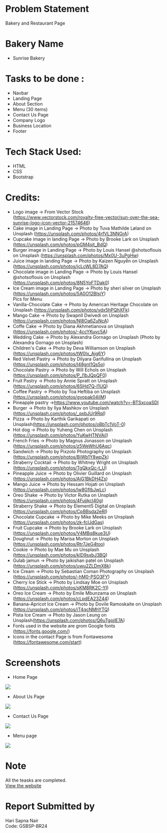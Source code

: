 # Problem Statement
Bakery and Restaurant Page

# Bakery Name
- Sunrise Bakery

# Tasks to be done :
- Navbar 
- Landing Page 
- About Section
- Menu (30 items)
- Contact Us Page
- Company Logo 
- Business Location
- Footer 

# Tech Stack Used:
- HTML
- CSS
- Bootstrap

# Credits:
- Logo image -> From Vector Stock (https://www.vectorstock.com/royalty-free-vector/sun-over-the-sea-sunrise-logo-icon-vector-21574646)
- Cake image in Landing Page -> Photo by Tuva Mathilde Løland on Unsplash (https://unsplash.com/photos/4rfVL3NNGrA)
- Cupcake image in landing Page -> Photo by Brooke Lark on Unsplash (https://unsplash.com/photos/pGM4sjt_BdQ)
- Burger image in Landing Page -> Photo by Louis Hansel @shotsoflouis on Unsplash (https://unsplash.com/photos/Mx0U-3uPgHw)
- Juice image in landing Page -> Photo by Kaizen Nguyễn on Unsplash (https://unsplash.com/photos/jcLcWL8D7AQ)
- Chocolate image in Landing Page -> Photo by Louis Hansel @shotsoflouis on Unsplash (https://unsplash.com/photos/8N5YoFTDak0)
- Ice Cream image in Landing Page -> Photo by sheri silver on Unsplash (https://unsplash.com/photos/5A0O12BIsjY)</br>
Pics for Menu
- Vanilla-Chocolate Cake -> Photo by American Heritage Chocolate on Unsplash (https://unsplash.com/photos/vdx5hPQhXFk)
- Mango Cake -> Photo by SwapnIl Dwivedi on Unsplash (https://unsplash.com/photos/Nl8Oa6ZuNcA)
- Coffe Cake -> Photo by Diana Akhmetianova on Unsplash (https://unsplash.com/photos/-4ccYKuvc5A)
- Wedding Cake -> Photo by Alexandra Gornago on Unsplash (Photo by Alexandra Gornago on Unsplash)
- Children's Cake -> Photo by Deva Williamson on Unsplash (https://unsplash.com/photos/tW0Ix_Ajg6Y)
- Red Velvet Pastry -> Photo by Dilyara Garifullina on Unsplash (https://unsplash.com/photos/I48gnI1Qs5o)
- Chocolate Pastry -> Photo by Will Echols on Unsplash (https://unsplash.com/photos/P_l1bJQpQF0)
- Fruit Pastry -> Photo by Annie Spratt on Unsplash (https://unsplash.com/photos/6SHd7Q-l1UQ)
- Coffee Pastry -> Photo by Toa Heftiba on Unsplash (https://unsplash.com/photos/gvopak04iIM)
- Pineapple pastry ->https://www.youtube.com/watch?v=-BTSxcoaSDI
- Burger -> Photo by Ilya Mashkov on Unsplash (https://unsplash.com/photos/_qxbJUr9RqI)
- Pizza -> Photo by Karthik Garikapati on Unsplash(https://unsplash.com/photos/oBbTc1VoT-0)
- Hot dog -> Photo by Yuheng Chen on Unsplash (https://unsplash.com/photos/YuKwHTNVAiI)
- French Fries -> Photo by Magnus Jonasson on Unsplash (https://unsplash.com/photos/z5WeWhU6Aqc)
- Sandwich -> Photo by Pixzolo Photography on Unsplash (https://unsplash.com/photos/BiWb1Y8wpZk)
- Straberry Cocktail -> Photo by Whitney Wright on Unsplash (https://unsplash.com/photos/TgQkxQc-t_U)
- Pineapple Juice -> Photo by Olivier Guillard on Unsplash (https://unsplash.com/photos/AjG1BkDH4Zs)
- Mango Juice -> Photo by Hessam Hojati on Unsplash (https://unsplash.com/photos/lw8GflbJwLc)
- Oreo Shake -> Photo by Victor Rutka on Unsplash (https://unsplash.com/photos/4FujjkcI40g)
- Straberry Shake -> Photo by Element5 Digital on Unsplash (https://unsplash.com/photos/CpBBsda2eRI)
- Chocolate Cupcake -> Photo by Mike Meeks on Unsplash (https://unsplash.com/photos/zk-fclJdGas)
- Fruit Cupcake -> Photo by Brooke Lark on Unsplash (https://unsplash.com/photos/V4MBq8kue3U)
- Doughnut -> Photo by Marisa Morton on Unsplash (https://unsplash.com/photos/Rtr7JeG4too)
- Cookie -> Photo by Mae Mu on Unsplash (https://unsplash.com/photos/kID9sxbJ3BQ)
- Gulab jamun -> Photo by jaikishan patel on Unsplash (https://unsplash.com/photos/uwu2ZLDmX8k)
- Ice Cream -> Photo by  Sebastian Coman Photography  on Unsplash (https://unsplash.com/photos/-hM0-PSO3FY)
- Cherry Ice Stick -> Photo by Lindsay Moe on Unsplash (https://unsplash.com/photos/sKM8RK2C-YI)
- Oreo Ice Cream -> Photo by Emile Mbunzama on Unsplash (https://unsplash.com/photos/cLpdEA23Z44)
- Banana-Apricot Ice Cream -> Photo by Dovile Ramoskaite on Unsplash (https://unsplash.com/photos/iT4qcNMhYTQ)
- Pista Ice Cream -> Photo by Jason Leung on Unsplash(https://unsplash.com/photos/Q6uTgpjlE7A)
- Fonts used in the website are grom Google fonts (https://fonts.google.com/)
- Icons in the contact Page is from Fontawesome (https://fontawesome.com/start)

# Screenshots 

- Home Page

<img src="https://user-images.githubusercontent.com/56690856/87876029-cbff5b80-c9f2-11ea-9361-60a29f95207a.png" >

- About Us Page

<img src="https://user-images.githubusercontent.com/56690856/87876034-cf92e280-c9f2-11ea-939f-6522a07b9be6.png" >

- Contact Us Page

<img src="https://user-images.githubusercontent.com/56690856/87876051-ec2f1a80-c9f2-11ea-8a4f-1d22838f1e12.png">

- Menu page

<img src="https://user-images.githubusercontent.com/56690856/87876055-efc2a180-c9f2-11ea-8847-bd3c96cea098.png">

# Note
All the teasks are completed.</br>
[View the website]( https://sapna2001.github.io/Frontend_Bakery-or-Restaurant_GSBSP-BR24/.)

# Report Submitted by
Hari Sapna Nair </br>
Code: GSBSP-BR24
